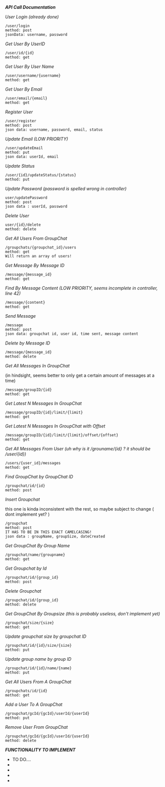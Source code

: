 ***API Call Documentation***

*User Login (already done)*
```
/user/login
method: post
jsonData: username, password
```

*Get User By UserID*



```
/user/id/{id}
method: get
```

*Get User By User Name*

```
/user/username/{username}
method: get
```

*Get User By Email*

```
/user/email/{email}
method: get
```

*Register User*

```
/user/register
method: post
json data: username, password, email, status
```

*Update Email (LOW PRIORITY)*
```
/user/updateEmail
method: put
json data: userId, email
```

*Update Status*

```
/user/{id}/updateStatus/{status}
method: put
```

*Update Password (password is spelled wrong in controller)*

```
user/updatePassword
method: post
json data : userId, password
```

*Delete User*

```
user/{id}/delete
method: delete
```

*Get All Users From GroupChat*

```
/groupchats/{groupchat_id}/users
method: get
Will return an array of users!
```

*Get Message By Message ID*

```
/message/{message_id}
method: get
```

*Find By Message Content (LOW PRIORITY, seems incomplete in controller, line 42)*

```
/message/{content} 
method: get
```

*Send Message*

```
/message
method: post
json data: groupchat id, user id, time sent, message content
```

*Delete by Message ID*

```
/message/{message_id}
method: delete
```

*Get All Messages In GroupChat*

<p>(in hindsight, seems better to only get a certain amount of messages at a time)
</p>

```
/message/groupID/{id}
method: get
```
*Get Latest N Messages In GroupChat*
```
/message/groupID/{id}/limit/{limit}
method: get
```
*Get Latest N Messages In GroupChat with Offset*
```
/message/groupID/{id}/limit/{limit}/offset/{offset}
method: get
```
*Get All Messages From User (uh why is it /grouname/{id} ? it should be /user/{id})*

```
/users/{user_id}/messages
method: get
```

*Find GroupChat by GroupChat ID*

```
/groupchat/id/{id}
method: post
```

*Insert Groupchat*

<p>this one is kinda inconsistent with the rest, so maybe subject to change ( dont implement yet? )
</p>

```
/groupchat
method: post
IT HAS TO BE IN THIS EXACT CAMELCASING!
json data : groupName, groupSize, dateCreated
```

*Get GroupChat By Group Name*

```
/groupchat/name/{groupname}
method: get
```
*Get Groupchat by Id*

```
/groupchat/id/{group_id}
method: post
```
*Delete Groupchat*

```
/groupchat/id/{group_id}
method: delete
```

*Get GroupChat By Groupsize (this is probably useless, don't implement yet)*

```
/groupchat/size/{size}
method: get
```

*Update groupchat size by groupchat ID*

```
/groupchat/id/{id}/size/{size}
method: put
```

*Update group name by group ID*

```
/groupchat/id/{id}/name/{name}
method: put
```

*Get All Users From A GroupChat*

```
/groupchats/id/{id}
method: get
```

*Add a User To A GroupChat*

```
/groupchat/gcId/{gcId}/userId/{userId}
method: put
```

*Remove User From GroupChat*

```
/groupchat/gcId/{gcId}/userId/{userId}
method: delete
```

***FUNCTIONALITY TO IMPLEMENT***
<ul>
    <li>TO DO....</li>
    <li> </li>
    <li> </li>
    <li> </li>
    <li> </li>
</ul>